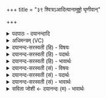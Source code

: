 +++
title = "३९ श्वित्रऽआदित्यानामुष्ट्रो घृणीवान्"

+++
<details><summary>पदपाठः - दयानन्दादि</summary>

श्वि॒त्रः। आ॒दि॒त्याना॑म्। उष्ट्रः॑। घृणी॑वान्। घृणि॑वा॒निति॒ घृणि॑ऽवान्। वा॒र्ध्री॒न॒सः। ते। म॒त्यै। अर॑ण्याय। सृ॒म॒रः। रुरुः॑। रौ॒द्रः। क्वयिः॑। कु॒टरुः॑। दा॒त्यौ॒हः। ते। वा॒जिना॑म्। कामा॑य। पि॒कः। ३९।
</details>

<details><summary>अधिमन्त्रम् (VC)</summary>

- आदित्यादयो देवताः
- प्रजापतिर्ऋषिः
- स्वराट्त्रिष्टुप्
- धैवतः
</details>

<details><summary>दयानन्द-सरस्वती (हि) - विषयः</summary>

फिर उसी विषय को अगले मन्त्र में कहा है ॥
</details>

<details><summary>दयानन्द-सरस्वती (हि) - पदार्थः</summary>

पदार्थान्वयभाषाः -  हे मनुष्यो ! तुम को जो (श्वित्रः) चित्र-विचित्र रंगवाला पशु-विशेष वह (आदित्यानाम्) समय के अवयवों के अर्थ, जो (उष्ट्रः) ऊँट (घृणीवान्) तेजस्वि विशेष पशु और (वार्ध्रीनसः) कण्ठ में जिस के थन ऐसा बड़ा बकरा है, (ते) वे सब (मत्यै) बुद्धि के लिये, जो (सृमरः) नीलगाय वह (अरण्याय) वन के लिये, जो (रुरुः) मृगविशेष है, वह (रौद्रः) रुद्र देवतावाला, जो (क्वयिः) क्वयिनाम का पक्षी (कुटरुः) मुर्गा और (दात्यौहः) कौआ हैं, (ते) वे (वाजिनाम्) घोड़ों के अर्थ और जो (पिकः) कोकिला है, वह (कामाय) काम के लिये अच्छे प्रकार जानने चाहिये ॥३९ ॥
</details>

<details><summary>दयानन्द-सरस्वती (हि) - भावार्थः</summary>

भावार्थभाषाः -  जो सूर्य आदि के गुणवाले पशु-पक्षी विशेष हैं, वे उस-उस स्वभाववाले हैं, यह जानना चाहिये ॥३९ ॥
</details>

<details><summary>दयानन्द-सरस्वती (सं) - विषयः</summary>

पुनस्तमेव विषयमाह ॥
</details>

<details><summary>दयानन्द-सरस्वती (सं) - पदार्थः</summary>

पदार्थान्वयभाषाः -  हे मनुष्याः ! युष्माभिर्यः श्वित्रः स आदित्यानाम्। य उष्ट्रो घृणीवान् वार्ध्रीनसश्च ते मत्यै। यः सृमरः सोऽरण्याय। यो रुरुः स रौद्रः। ये क्वयिः कुटरुर्दात्यौहश्च ते वाजिनाम्। यः पिकः स कामाय च विज्ञेयाः ॥३९ ॥
</details>

<details><summary>दयानन्द-सरस्वती (सं) - भावार्थः</summary>

भावार्थभाषाः -  ये आदित्यादिगुणाः पशुपक्षिणस्ते तत्तत्स्वभावाः सन्तीति वेद्यम् ॥३९ ॥
</details>

<details><summary>सविता जोशी ← दयानन्दः (म) - भावार्थः</summary>

भावार्थभाषाः -  जे जे सूर्य वगैरेंच्या गुणांचे विशेष पशू पक्षी आहेत ते ते त्या स्वभावाचे असतात.
</details>
